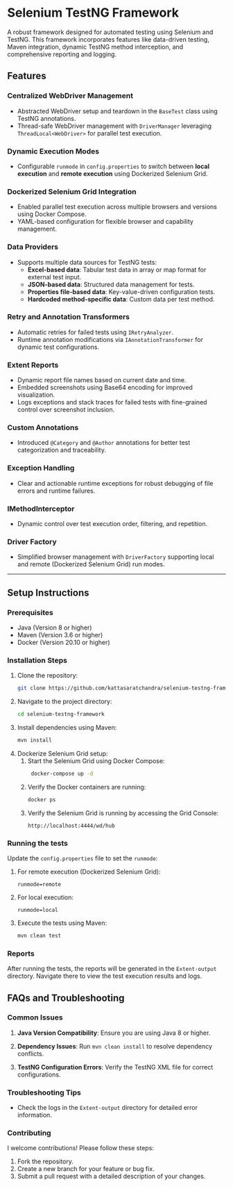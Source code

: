 # Selenium TestNG Framework

A robust framework designed for automated testing using Selenium and TestNG. This framework incorporates features like
data-driven testing, Maven integration, dynamic TestNG method interception, and comprehensive reporting and logging.

## Features

### Centralized WebDriver Management

- Abstracted WebDriver setup and teardown in the `BaseTest` class using TestNG annotations.
- Thread-safe WebDriver management with `DriverManager` leveraging `ThreadLocal<WebDriver>` for parallel test execution.

### Dynamic Execution Modes

- Configurable `runmode` in `config.properties` to switch between **local execution** and **remote execution** using
  Dockerized Selenium Grid.

### Dockerized Selenium Grid Integration

- Enabled parallel test execution across multiple browsers and versions using Docker Compose.
- YAML-based configuration for flexible browser and capability management.

### Data Providers

- Supports multiple data sources for TestNG tests:
    - **Excel-based data**: Tabular test data in array or map format for external test input.
    - **JSON-based data**: Structured data management for tests.
    - **Properties file-based data**: Key-value-driven configuration tests.
    - **Hardcoded method-specific data**: Custom data per test method.

### Retry and Annotation Transformers

- Automatic retries for failed tests using `IRetryAnalyzer`.
- Runtime annotation modifications via `IAnnotationTransformer` for dynamic test configurations.

### Extent Reports

- Dynamic report file names based on current date and time.
- Embedded screenshots using Base64 encoding for improved visualization.
- Logs exceptions and stack traces for failed tests with fine-grained control over screenshot inclusion.

### Custom Annotations

- Introduced `@Category` and `@Author` annotations for better test categorization and traceability.

### Exception Handling

- Clear and actionable runtime exceptions for robust debugging of file errors and runtime failures.

### IMethodInterceptor

- Dynamic control over test execution order, filtering, and repetition.

### Driver Factory

- Simplified browser management with `DriverFactory` supporting local and remote (Dockerized Selenium Grid) run modes.

---

## Setup Instructions

### Prerequisites

- Java (Version 8 or higher)
- Maven (Version 3.6 or higher)
- Docker (Version 20.10 or higher)

### Installation Steps

1. Clone the repository:
   ```bash
   git clone https://github.com/kattasaratchandra/selenium-testng-framework.git
   ```
2. Navigate to the project directory:
   ```bash
   cd selenium-testng-framework
   ```
3. Install dependencies using Maven:
   ```bash
   mvn install
    ```
4. Dockerize Selenium Grid setup:
    1. Start the Selenium Grid using Docker Compose:
       ```bash
        docker-compose up -d
        ```
    2. Verify the Docker containers are running:
       ```bash
       docker ps
       ```
    3. Verify the Selenium Grid is running by accessing the Grid Console:
       ````
       http://localhost:4444/wd/hub
       ````

### Running the tests

Update the `config.properties` file to set the `runmode`:

1. For remote execution (Dockerized Selenium Grid):
   ```
   runmode=remote
   ```
2. For local execution:
   ```
   runmode=local
   ```
3. Execute the tests using Maven:
   ```bash
   mvn clean test
   ```
    
### Reports

After running the tests, the reports will be generated in the `Extent-output` directory. Navigate there to view the test
execution results and logs.

## FAQs and Troubleshooting

### Common Issues

1. **Java Version Compatibility**:
   Ensure you are using Java 8 or higher.

2. **Dependency Issues**:
   Run `mvn clean install` to resolve dependency conflicts.

3. **TestNG Configuration Errors**:
   Verify the TestNG XML file for correct configurations.

### Troubleshooting Tips

- Check the logs in the `Extent-output` directory for detailed error information.

### Contributing

I welcome contributions! Please follow these steps:

1. Fork the repository.
2. Create a new branch for your feature or bug fix.
3. Submit a pull request with a detailed description of your changes.
